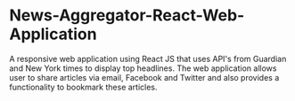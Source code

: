 # News-Aggregator-React-Web-Application
A responsive web application using React JS that uses API's from Guardian and New York times to display top headlines. The web application allows user to share articles via email, Facebook and Twitter and also provides a functionality to bookmark these articles.
